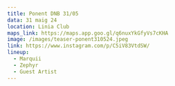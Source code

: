 ```yaml
---
title: Ponent DNB 31/05
data: 31 maig 24
location: Linia Club
maps_link: https://maps.app.goo.gl/q6nuxYkGfyVs7cKHA
image: /images/teaser-ponent310524.jpeg
link: https://www.instagram.com/p/C5iV83VtdSW/
lineup:
  - Marquii
  - Zephyr
  - Guest Artist
---
```

